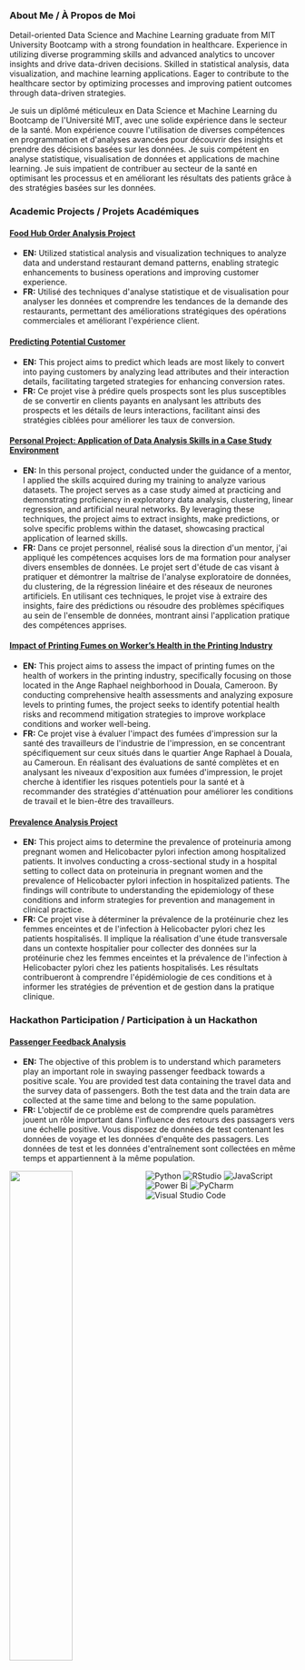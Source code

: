 ### About Me / À Propos de Moi
Detail-oriented Data Science and Machine Learning graduate from MIT University Bootcamp with a strong foundation in healthcare. Experience in utilizing diverse programming skills and advanced analytics to uncover insights and drive data-driven decisions. Skilled in statistical analysis, data visualization, and machine learning applications. Eager to contribute to the healthcare sector by optimizing processes and improving patient outcomes through data-driven strategies.

Je suis un diplômé méticuleux en Data Science et Machine Learning du Bootcamp de l'Université MIT, avec une solide expérience dans le secteur de la santé. Mon expérience couvre l'utilisation de diverses compétences en programmation et d'analyses avancées pour découvrir des insights et prendre des décisions basées sur les données. Je suis compétent en analyse statistique, visualisation de données et applications de machine learning. Je suis impatient de contribuer au secteur de la santé en optimisant les processus et en améliorant les résultats des patients grâce à des stratégies basées sur les données.

### Academic Projects / Projets Académiques

#### [Food Hub Order Analysis Project](https://github.com/claudegroove/food-hub-order-analysis)
- **EN:** Utilized statistical analysis and visualization techniques to analyze data and understand restaurant demand patterns, enabling strategic enhancements to business operations and improving customer experience.
- **FR:** Utilisé des techniques d'analyse statistique et de visualisation pour analyser les données et comprendre les tendances de la demande des restaurants, permettant des améliorations stratégiques des opérations commerciales et améliorant l'expérience client.

#### [Predicting Potential Customer](https://github.com/claudegroove/predicting-potential-customer)
- **EN:** This project aims to predict which leads are most likely to convert into paying customers by analyzing lead attributes and their interaction details, facilitating targeted strategies for enhancing conversion rates.
- **FR:** Ce projet vise à prédire quels prospects sont les plus susceptibles de se convertir en clients payants en analysant les attributs des prospects et les détails de leurs interactions, facilitant ainsi des stratégies ciblées pour améliorer les taux de conversion.

#### [Personal Project: Application of Data Analysis Skills in a Case Study Environment](https://github.com/claudegroove/personal-data-analysis-case-study)
- **EN:** In this personal project, conducted under the guidance of a mentor, I applied the skills acquired during my training to analyze various datasets. The project serves as a case study aimed at practicing and demonstrating proficiency in exploratory data analysis, clustering, linear regression, and artificial neural networks. By leveraging these techniques, the project aims to extract insights, make predictions, or solve specific problems within the dataset, showcasing practical application of learned skills.
- **FR:** Dans ce projet personnel, réalisé sous la direction d'un mentor, j'ai appliqué les compétences acquises lors de ma formation pour analyser divers ensembles de données. Le projet sert d'étude de cas visant à pratiquer et démontrer la maîtrise de l'analyse exploratoire de données, du clustering, de la régression linéaire et des réseaux de neurones artificiels. En utilisant ces techniques, le projet vise à extraire des insights, faire des prédictions ou résoudre des problèmes spécifiques au sein de l'ensemble de données, montrant ainsi l'application pratique des compétences apprises.

#### [Impact of Printing Fumes on Worker’s Health in the Printing Industry](https://github.com/claudegroove/impact-of-printing-fumes)
- **EN:** This project aims to assess the impact of printing fumes on the health of workers in the printing industry, specifically focusing on those located in the Ange Raphael neighborhood in Douala, Cameroon. By conducting comprehensive health assessments and analyzing exposure levels to printing fumes, the project seeks to identify potential health risks and recommend mitigation strategies to improve workplace conditions and worker well-being.
- **FR:** Ce projet vise à évaluer l'impact des fumées d'impression sur la santé des travailleurs de l'industrie de l'impression, en se concentrant spécifiquement sur ceux situés dans le quartier Ange Raphael à Douala, au Cameroun. En réalisant des évaluations de santé complètes et en analysant les niveaux d'exposition aux fumées d'impression, le projet cherche à identifier les risques potentiels pour la santé et à recommander des stratégies d'atténuation pour améliorer les conditions de travail et le bien-être des travailleurs.

#### [Prevalence Analysis Project](https://github.com/claudegroove/prevalence-analysis)
- **EN:** This project aims to determine the prevalence of proteinuria among pregnant women and Helicobacter pylori infection among hospitalized patients. It involves conducting a cross-sectional study in a hospital setting to collect data on proteinuria in pregnant women and the prevalence of Helicobacter pylori infection in hospitalized patients. The findings will contribute to understanding the epidemiology of these conditions and inform strategies for prevention and management in clinical practice.
- **FR:** Ce projet vise à déterminer la prévalence de la protéinurie chez les femmes enceintes et de l'infection à Helicobacter pylori chez les patients hospitalisés. Il implique la réalisation d'une étude transversale dans un contexte hospitalier pour collecter des données sur la protéinurie chez les femmes enceintes et la prévalence de l'infection à Helicobacter pylori chez les patients hospitalisés. Les résultats contribueront à comprendre l'épidémiologie de ces conditions et à informer les stratégies de prévention et de gestion dans la pratique clinique.

### Hackathon Participation / Participation à un Hackathon

#### [Passenger Feedback Analysis](https://github.com/claudegroove/passenger-feedback-analysis)
- **EN:** The objective of this problem is to understand which parameters play an important role in swaying passenger feedback towards a positive scale. You are provided test data containing the travel data and the survey data of passengers. Both the test data and the train data are collected at the same time and belong to the same population.
- **FR:** L'objectif de ce problème est de comprendre quels paramètres jouent un rôle important dans l'influence des retours des passagers vers une échelle positive. Vous disposez de données de test contenant les données de voyage et les données d'enquête des passagers. Les données de test et les données d'entraînement sont collectées en même temps et appartiennent à la même population.

<img align="left" width="47%" src="https://github-readme-stats.vercel.app/api?username=claudegroove&show_icons=true&theme=transparent" />

![Python](https://img.shields.io/badge/python-3670A0?style=for-the-badge&logo=python&logoColor=ffdd54)
![RStudio](https://img.shields.io/badge/RStudio-4285F4?style=for-the-badge&logo=rstudio&logoColor=white)
![JavaScript](https://img.shields.io/badge/javascript-%23323330.svg?style=for-the-badge&logo=javascript&logoColor=%23F7DF1E)
![Power Bi](https://img.shields.io/badge/power_bi-F2C811?style=for-the-badge&logo=powerbi&logoColor=black)
![PyCharm](https://img.shields.io/badge/pycharm-143?style=for-the-badge&logo=pycharm&logoColor=black&color=black&labelColor=green)
![Visual Studio Code](https://img.shields.io/badge/Visual%20Studio%20Code-0078d7.svg?style=for-the-badge&logo=visual-studio-code&logoColor=white)



